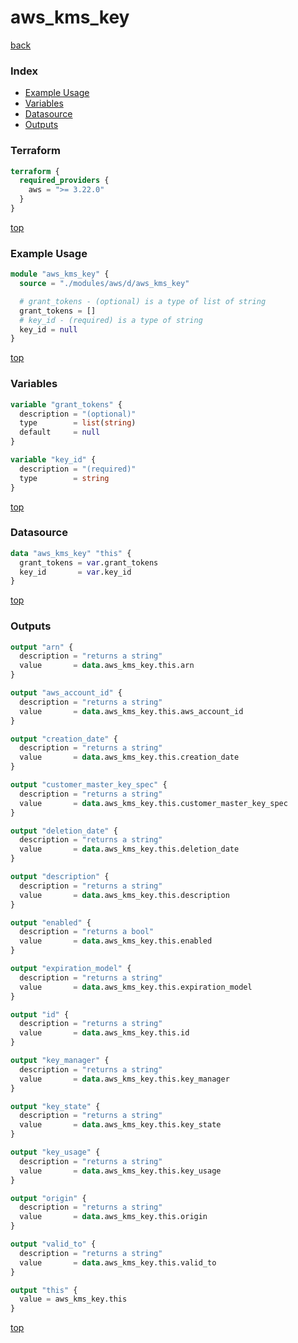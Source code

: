 # aws_kms_key

[back](../aws.md)

### Index

- [Example Usage](#example-usage)
- [Variables](#variables)
- [Datasource](#datasource)
- [Outputs](#outputs)

### Terraform

```terraform
terraform {
  required_providers {
    aws = ">= 3.22.0"
  }
}
```

[top](#index)

### Example Usage

```terraform
module "aws_kms_key" {
  source = "./modules/aws/d/aws_kms_key"

  # grant_tokens - (optional) is a type of list of string
  grant_tokens = []
  # key_id - (required) is a type of string
  key_id = null
}
```

[top](#index)

### Variables

```terraform
variable "grant_tokens" {
  description = "(optional)"
  type        = list(string)
  default     = null
}

variable "key_id" {
  description = "(required)"
  type        = string
}
```

[top](#index)

### Datasource

```terraform
data "aws_kms_key" "this" {
  grant_tokens = var.grant_tokens
  key_id       = var.key_id
}
```

[top](#index)

### Outputs

```terraform
output "arn" {
  description = "returns a string"
  value       = data.aws_kms_key.this.arn
}

output "aws_account_id" {
  description = "returns a string"
  value       = data.aws_kms_key.this.aws_account_id
}

output "creation_date" {
  description = "returns a string"
  value       = data.aws_kms_key.this.creation_date
}

output "customer_master_key_spec" {
  description = "returns a string"
  value       = data.aws_kms_key.this.customer_master_key_spec
}

output "deletion_date" {
  description = "returns a string"
  value       = data.aws_kms_key.this.deletion_date
}

output "description" {
  description = "returns a string"
  value       = data.aws_kms_key.this.description
}

output "enabled" {
  description = "returns a bool"
  value       = data.aws_kms_key.this.enabled
}

output "expiration_model" {
  description = "returns a string"
  value       = data.aws_kms_key.this.expiration_model
}

output "id" {
  description = "returns a string"
  value       = data.aws_kms_key.this.id
}

output "key_manager" {
  description = "returns a string"
  value       = data.aws_kms_key.this.key_manager
}

output "key_state" {
  description = "returns a string"
  value       = data.aws_kms_key.this.key_state
}

output "key_usage" {
  description = "returns a string"
  value       = data.aws_kms_key.this.key_usage
}

output "origin" {
  description = "returns a string"
  value       = data.aws_kms_key.this.origin
}

output "valid_to" {
  description = "returns a string"
  value       = data.aws_kms_key.this.valid_to
}

output "this" {
  value = aws_kms_key.this
}
```

[top](#index)